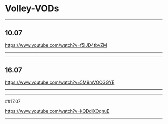 # Volley-VODs

____
## 10.07 

https://www.youtube.com/watch?v=f5iJD4tbvZM
____

____
## 16.07 

https://www.youtube.com/watch?v=5M9mVOCGGYE
____

____
##17.07

https://www.youtube.com/watch?v=kQDdiXOqnuE
____
